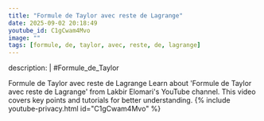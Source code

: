 ```yaml
---
title: "Formule de Taylor avec reste de Lagrange"
date: 2025-09-02 20:18:49 
youtube_id: C1gCwam4Mvo
image: ""
tags: [formule, de, taylor, avec, reste, de, lagrange]
---
```

description: |
  #Formule_de_Taylor
  
  
  
  Formule de Taylor avec reste de Lagrange
  Learn about 'Formule de Taylor avec reste de Lagrange' from Lakbir Elomari's YouTube channel. This video covers key points and tutorials for better understanding.
{% include youtube-privacy.html id="C1gCwam4Mvo" %}
